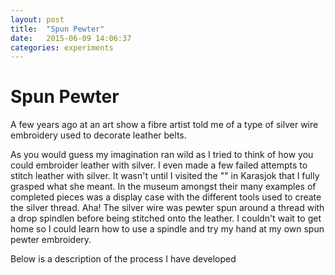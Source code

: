 ```yaml
---
layout: post
title:  "Spun Pewter"
date:   2015-06-09 14:06:37
categories: experiments
---
```


# Spun Pewter

A few years ago at an art show a fibre artist told me of a type of silver wire embroidery used to decorate leather belts.

As you would guess my imagination ran wild as I tried to think of how you could embroider leather with silver. I even made a few  failed attempts to stitch leather with silver. It wasn't until I visited the "" in Karasjok that I fully grasped what she meant.
In the museum amongst their many examples of completed pieces was a  display case with the different tools used to create the silver thread. Aha! The silver wire was pewter spun around a thread with a drop spindlen before being stitched onto the leather.  I couldn't wait to get home so I could learn how to use a spindle and try my hand at my own spun pewter embroidery.

Below is a description of the process I have developed


<figure>
  <img src="">
  <figcaption></figcaption>
</figure>
